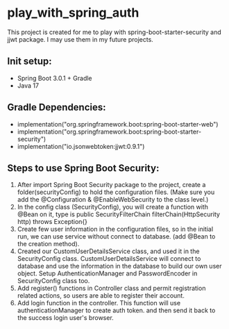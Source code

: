 # play_with_spring_auth
This project is created for me to play with spring-boot-starter-security and jjwt package. I may use them in my future projects.

## Init setup:
- Spring Boot 3.0.1 + Gradle
- Java 17

## Gradle Dependencies:
- implementation("org.springframework.boot:spring-boot-starter-web")
- implementation("org.springframework.boot:spring-boot-starter-security")
- implementation("io.jsonwebtoken:jjwt:0.9.1")


## Steps to use Spring Boot Security:
1. After import Spring Boot Security package to the project, create a folder(securityConfig) 
    to hold the configuration files. (Make sure you add the @Configuration & @EnableWebSecurity 
    to the class level.)
2. In the config class (SecurityConfig), you will create a function with @Bean on it, type is 
   public SecurityFilterChain filterChain(HttpSecurity http) throws Exception{}
3. Create few user information in the configuration files, so in the initial run, we can use
    service without connect to database. (add @Bean to the creation method).
4. Created our CustomUserDetailsService class, and used it in the SecurityConfig class. 
   CustomUserDetailsService will connect to database and use the information in the database to build our 
   own user object. Setup AuthenticationManager and PasswordEncoder in SecurityConfig class too.
5. Add register() functions in Controller class and permit registration related actions, so users are 
   able to register their account.
6. Add login function in the controller. This function will use authenticationManager to create auth token.
   and then send it back to the success login user's browser. 